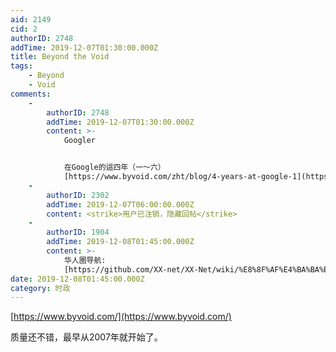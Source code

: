 ```yaml
---
aid: 2149
cid: 2
authorID: 2748
addTime: 2019-12-07T01:30:00.000Z
title: Beyond the Void
tags:
    - Beyond
    - Void
comments:
    -
        authorID: 2748
        addTime: 2019-12-07T01:30:00.000Z
        content: >-
            Googler


            在Google的這四年（一～六）
            [https://www.byvoid.com/zht/blog/4-years-at-google-1](https://www.byvoid.com/zht/blog/4-years-at-google-1)
    -
        authorID: 2302
        addTime: 2019-12-07T06:00:00.000Z
        content: <strike>用户已注销，隐藏回帖</strike>
    -
        authorID: 1904
        addTime: 2019-12-08T01:45:00.000Z
        content: >-
            华人圈导航:
            [https://github.com/XX-net/XX-Net/wiki/%E8%8F%AF%E4%BA%BA%E5%9C%88%E5%B0%8E%E8%88%AA](https://github.com/XX-net/XX-Net/wiki/%E8%8F%AF%E4%BA%BA%E5%9C%88%E5%B0%8E%E8%88%AA)
date: 2019-12-08T01:45:00.000Z
category: 时政
---
```


[https://www.byvoid.com/](https://www.byvoid.com/)

质量还不错，最早从2007年就开始了。
